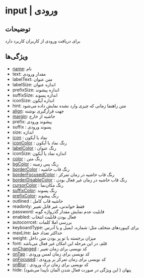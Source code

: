 # input | ورودی

## توضیحات

برای دریافت ورودی از کاربران کاربرد دارد

## ویژگی‌ها

- [name](/fa/properties/name.md): نام
- text: مقدار ورودی
- labelText: متن عنوان
- labelSize: اندازه عنوان
- prefixSize: اندازه پیشوند
- suffixSize: اندازه پسوند
- iconSize: اندازه آیکون
- hint: متن راهنما زمانی که چیزی وارد نشده نمایش داده می‌شود
- [align](/fa/properties/align.md): جهت قرارگیری نوشته
- [margin](/fa/properties/margin.md): حاشیه از خارج
- prefix: پیشوند ورودی
- suffix : پسوند ورودی
- size: اندازه
- [icon](/fa/properties/icon.md) : نماد یا آیکون
- [iconColor](/fa/properties/color.md) : رنگ نماد یا آیکون
- [labelColor](/fa/properties/color.md) : رنگ عنوان
- iconSize: اندازه نماد یا آیکون
- [color](/fa/properties/color.md) : رنگ متن
- [bgColor](/fa/properties/color.md) : رنگ پس زمینه
- [borderColor](/fa/properties/color.md) : رنگ قاب حاشیه
- [borderFocusedColor](/fa/properties/color.md) : رنگ قاب حاشیه در زمان تمرکز
- [borderDisableColor](/fa/properties/color.md) : رنگ قاب حاشیه در زمان غیر فعال بودن
- [cursorColor](/fa/properties/color.md) : رنگ مکان‌نما
- [suffixColor](/fa/properties/color.md): رنگ پسوند
- [prefixColor](/fa/properties/color.md): رنگ پیشوند
- outlined : حاشیه قاب کامل
- readonly: فقط خواندنی، غیر قابل تغییر
- password: قابلیت عدم نمایش مقدار گذرواژه گونه
- enabled: فعال بودن قابلیت انتخاب
- autocorrcet: بررسی املا کلمات
- keyboardType: برای کیبوردهای متخلف مثل: شماره، ایمیل و یا آدرس
- maxLine: حداکثر تعداد خط
- weight: میزان برجسته یا تو پر بودن متن داخل
- font: قلم، در این مرحله این امکان غیر فعال می‌باشد
- [onChanged](/fa/events.md) : کد نویسی برای زمان تغییر
- [onTap](/fa/events.md) : کد نویسی برای زمان لمس ورودی
- [onFocused](/fa/events.md) : کد نویسی برای زمان تمرکز بر ورودی
- [onBlur](/fa/events.md) : کد نویسی برای زمان ترک ورودی
- hide: پنهان ( این ویژگی در صورت فعال شدن المان ناپیدا می‌شود)

